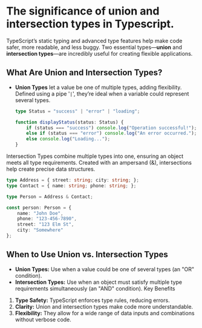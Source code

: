 # The significance of union and intersection types in Typescript.

TypeScript’s static typing and advanced type features help make code safer, more readable, and less buggy. Two essential types—**union** and **intersection types**—are incredibly useful for creating flexible applications.

## What Are Union and Intersection Types?

- **Union Types** let a value be one of multiple types, adding flexibility. Defined using a pipe '`|`', they’re ideal when a variable could represent several types.
  
  ```typescript
  type Status = "success" | "error" | "loading";

  function displayStatus(status: Status) {
      if (status === "success") console.log("Operation successful!");
      else if (status === "error") console.log("An error occurred.");
      else console.log("Loading...");
  }
  ```
Intersection Types combine multiple types into one, ensuring an object meets all type requirements. Created with an ampersand (&), intersections help create precise data structures.
```typescript
type Address = { street: string; city: string; };
type Contact = { name: string; phone: string; };

type Person = Address & Contact;

const person: Person = {
    name: "John Doe",
    phone: "123-456-7890",
    street: "123 Elm St",
    city: "Somewhere"
};
```

## When to Use Union vs. Intersection Types
- **Union Types:** Use when a value could be one of several types (an "OR" condition).
- **Intersection Types:** Use when an object must satisfy multiple type requirements simultaneously (an "AND" condition).
Key Benefits
1. **Type Safety:** TypeScript enforces type rules, reducing errors.
1. **Clarity:** Union and intersection types make code more understandable.
1. **Flexibility:** They allow for a wide range of data inputs and combinations without verbose code.
